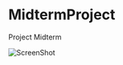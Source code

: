 # MidtermProject
Project Midterm 

![ScreenShot](http://pumpsama.thaitouhou.com/imagehosting/MidTermProject_Suchaj.PNG)
